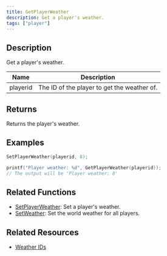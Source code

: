 ```yaml
---
title: GetPlayerWeather
description: Get a player's weather.
tags: ["player"]
---
```


<VersionWarn version='omp v1.1.0.2612' />

## Description

Get a player's weather.

| Name     | Description                              |
| -------- | ---------------------------------------- |
| playerid | The ID of the player to get the weather of. |

## Returns

Returns the player's weather.

## Examples

```c
SetPlayerWeather(playerid, 8);

printf("Player weather: %d", GetPlayerWeather(playerid));
// The output will be 'Player weather: 8'
```

## Related Functions

- [SetPlayerWeather](SetPlayerWeather): Set a player's weather.
- [SetWeather](SetWeather): Set the world weather for all players.

## Related Resources

- [Weather IDs](../resources/weatherid)
